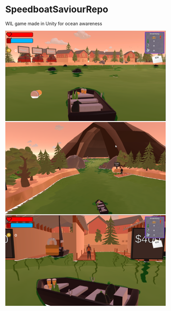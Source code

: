 # SpeedboatSaviourRepo
WIL game made in Unity for ocean awareness


![](https://github.com/myleslouw/SpeedboatSaviourRepo/blob/main/SpeedBoatSaviourPictures/Unity_6MnX1MfSk6.png)
![](https://github.com/myleslouw/SpeedboatSaviourRepo/blob/main/SpeedBoatSaviourPictures/Unity_DmnIeq9HQQ.png)
![](https://github.com/myleslouw/SpeedboatSaviourRepo/blob/main/SpeedBoatSaviourPictures/Unity_RVz5fQjdZ9.png)
